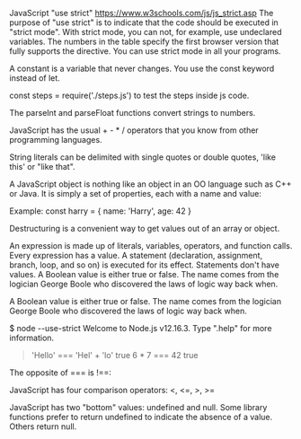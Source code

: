 JavaScript "use strict"
https://www.w3schools.com/js/js_strict.asp
The purpose of "use strict" is to indicate that the code should be executed in "strict mode". 
With strict mode, you can not, for example, use undeclared variables. 
The numbers in the table specify the first browser version that fully supports the directive. 
You can use strict mode in all your programs.

A constant is a variable that never changes. You use the const keyword instead of let.

const steps = require('./steps.js') to test the steps inside js code. 


The parseInt and parseFloat functions convert strings to numbers.

JavaScript has the usual + - * / operators that you know from other programming languages.

String literals can be delimited with single quotes or double quotes, 'like this' or "like that".


A JavaScript object is nothing like an object in an OO language such as C++ or Java. It is simply a set of properties, each with a name and value:

Example:
const harry = { name: 'Harry', age: 42 }

Destructuring is a convenient way to get values out of an array or object. 

An expression is made up of literals, variables, operators, and function calls. Every expression has a value.
A statement (declaration, assignment, branch, loop, and so on) is executed for its effect. Statements don't have values.
A Boolean value is either true or false. The name comes from the logician George Boole who discovered the laws of logic way back when.

A Boolean value is either true or false. The name comes from the logician George Boole who discovered the laws of logic way back when.


$ node --use-strict
Welcome to Node.js v12.16.3.
Type ".help" for more information.
> 'Hello' === 'Hel' + 'lo'
true
> 6 * 7 === 42
true
 
The opposite of === is !==:


JavaScript has four comparison operators: <, <=, >, >=


JavaScript has two "bottom" values: undefined and null. Some library functions prefer to return undefined to indicate the absence of a value. Others return null.